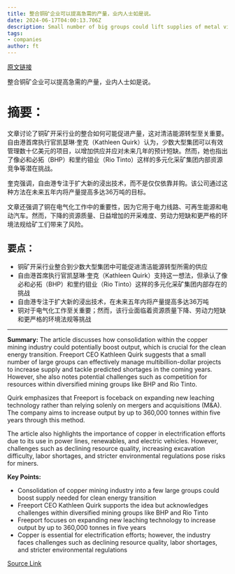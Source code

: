 ```yaml
---
title: 整合铜矿企业可以提高急需的产量，业内人士如是说。
date: 2024-06-17T04:00:13.706Z
description: Small number of big groups could lift supplies of metal vital for clean energy transition, according to Freeport CEO
tags: 
- companies
author: ft
---
```


[原文链接](https://ft.com/content/8a3218a0-f02b-44ba-a669-c211eb113dfb)

整合铜矿企业可以提高急需的产量，业内人士如是说。

# 摘要：
文章讨论了铜矿开采行业的整合如何可能促进产量，这对清洁能源转型至关重要。自由港首席执行官凯瑟琳·奎克（Kathleen Quirk）认为，少数大型集团可以有效管理数十亿美元的项目，以增加供应并应对未来几年的预计短缺。然而，她也指出了像必和必拓（BHP）和里约钼业（Rio Tinto）这样的多元化采矿集团内部资源竞争等潜在挑战。

奎克强调，自由港专注于扩大新的浸出技术，而不是仅仅依靠并购。该公司通过这种方法在未来五年内将产量提高多达36万吨的目标。

文章还强调了铜在电气化工作中的重要性，因为它用于电力线路、可再生能源和电动汽车。然而，下降的资源质量、日益增加的开采难度、劳动力短缺和更严格的环境法规给矿工们带来了风险。

## 要点：
- 铜矿开采行业整合到少数大型集团中可能促进清洁能源转型所需的供应
- 自由港首席执行官凯瑟琳·奎克（Kathleen Quirk）支持这一想法，但承认了像必和必拓（BHP）和里约钼业（Rio Tinto）这样的多元化采矿集团内部存在的挑战
- 自由港专注于扩大新的浸出技术，在未来五年内将产量提高多达36万吨
- 铜对于电气化工作至关重要；然而，该行业面临着资源质量下降、劳动力短缺和更严格的环境法规等挑战

---

 **Summary:** 
The article discusses how consolidation within the copper mining industry could potentially boost output, which is crucial for the clean energy transition. Freeport CEO Kathleen Quirk suggests that a small number of large groups can effectively manage multibillion-dollar projects to increase supply and tackle predicted shortages in the coming years. However, she also notes potential challenges such as competition for resources within diversified mining groups like BHP and Rio Tinto.

Quirk emphasizes that Freeport is foceback on expanding new leaching technology rather than relying solenly on mergers and acquisitions (M&A). The company aims to increase output by up to 360,000 tonnes within five years through this method.

The article also highlights the importance of copper in electrification efforts due to its use in power lines, renewables, and electric vehicles. However, challenges such as declining resource quality, increasing excavation difficulty, labor shortages, and stricter environmental regulations pose risks for miners.

**Key Points:**
- Consolidation of copper mining industry into a few large groups could boost supply needed for clean energy transition
- Freeport CEO Kathleen Quirk supports the idea but acknowledges challenges within diversified mining groups like BHP and Rio Tinto
- Freeport focuses on expanding new leaching technology to increase output by up to 360,000 tonnes in five years
- Copper is essential for electrification efforts; however, the industry faces challenges such as declining resource quality, labor shortages, and stricter environmental regulations

[Source Link](https://ft.com/content/8a3218a0-f02b-44ba-a669-c211eb113dfb)

